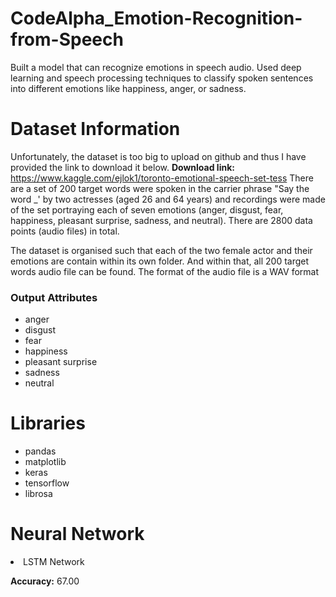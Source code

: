 # CodeAlpha_Emotion-Recognition-from-Speech
Built a model that can recognize emotions in speech audio. Used deep learning and speech processing techniques to classify spoken sentences into different emotions like happiness, anger, or sadness.

# Dataset Information
Unfortunately, the dataset is too big to upload on github and thus I have provided the link to download it below.
**Download link:** https://www.kaggle.com/ejlok1/toronto-emotional-speech-set-tess
There are a set of 200 target words were spoken in the carrier phrase "Say the word _' by two actresses (aged 26 and 64 years) and recordings were made of the set portraying each of seven emotions (anger, disgust, fear, happiness, pleasant surprise, sadness, and neutral). There are 2800 data points (audio files) in total.

The dataset is organised such that each of the two female actor and their emotions are contain within its own folder. And within that, all 200 target words audio file can be found. The format of the audio file is a WAV format

### Output Attributes
- anger
- disgust
- fear
- happiness
- pleasant surprise
- sadness
- neutral

# Libraries

- pandas
- matplotlib
- keras
- tensorflow
- librosa

# Neural Network

<li>LSTM Network
  
**Accuracy:** 67.00
